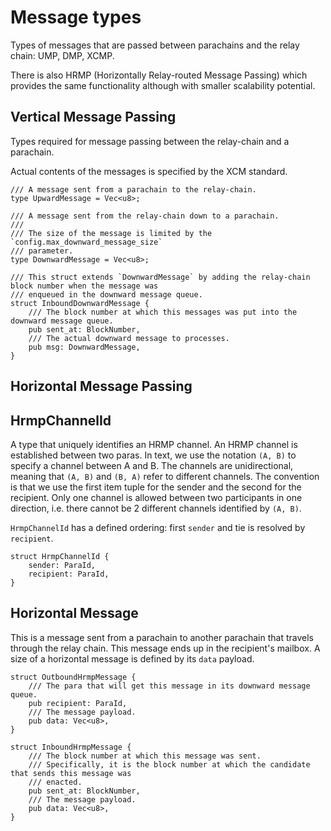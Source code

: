 # Message types

Types of messages that are passed between parachains and the relay chain: UMP, DMP, XCMP.

There is also HRMP (Horizontally Relay-routed Message Passing) which provides the same functionality
although with smaller scalability potential.

## Vertical Message Passing

Types required for message passing between the relay-chain and a parachain.

Actual contents of the messages is specified by the XCM standard.

```rust,ignore
/// A message sent from a parachain to the relay-chain.
type UpwardMessage = Vec<u8>;

/// A message sent from the relay-chain down to a parachain.
///
/// The size of the message is limited by the `config.max_downward_message_size`
/// parameter.
type DownwardMessage = Vec<u8>;

/// This struct extends `DownwardMessage` by adding the relay-chain block number when the message was
/// enqueued in the downward message queue.
struct InboundDownwardMessage {
	/// The block number at which this messages was put into the downward message queue.
	pub sent_at: BlockNumber,
	/// The actual downward message to processes.
	pub msg: DownwardMessage,
}
```

## Horizontal Message Passing

## HrmpChannelId

A type that uniquely identifies an HRMP channel. An HRMP channel is established between two paras.
In text, we use the notation `(A, B)` to specify a channel between A and B. The channels are
unidirectional, meaning that `(A, B)` and `(B, A)` refer to different channels. The convention is
that we use the first item tuple for the sender and the second for the recipient. Only one channel
is allowed between two participants in one direction, i.e. there cannot be 2 different channels
identified by `(A, B)`.

`HrmpChannelId` has a defined ordering: first `sender` and tie is resolved by `recipient`.

```rust,ignore
struct HrmpChannelId {
    sender: ParaId,
    recipient: ParaId,
}
```

## Horizontal Message

This is a message sent from a parachain to another parachain that travels through the relay chain.
This message ends up in the recipient's mailbox. A size of a horizontal message is defined by its
`data` payload.

```rust,ignore
struct OutboundHrmpMessage {
	/// The para that will get this message in its downward message queue.
	pub recipient: ParaId,
	/// The message payload.
	pub data: Vec<u8>,
}

struct InboundHrmpMessage {
	/// The block number at which this message was sent.
	/// Specifically, it is the block number at which the candidate that sends this message was
	/// enacted.
	pub sent_at: BlockNumber,
	/// The message payload.
	pub data: Vec<u8>,
}
```
